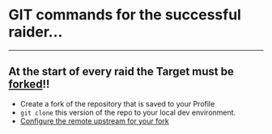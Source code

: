 # GIT commands for the successful raider...
----

## At the start of every raid the **Target** must be [forked](https://guides.github.com/activities/forking/)!!

- Create a fork of the repository that is saved to your Profile
- `git clone` this version of the repo to your local dev environment.
-  [Configure the remote upstream for your fork](https://docs.github.com/en/github/collaborating-with-issues-and-pull-requests/configuring-a-remote-for-a-fork)
